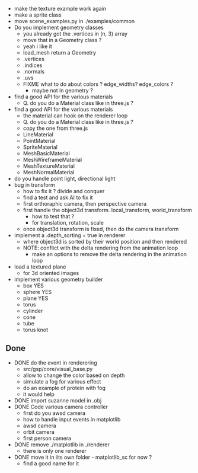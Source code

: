 - make the texture example work again
- make a sprite class
- move scene_examples.py in ./examples/common
- Do you implement geometry classes
  - you already got the .vertices in (n, 3) array
  - move that in a Geometry class ?
  - yeah i like it
  - load_mesh return a Geometry
  - .vertices
  - .indices
  - .normals
  - .uvs
  - FIXME what to do about colors ? edge_widths? edge_colors ?
    - maybe not in geometry ? 
- find a good API for the various materials
  - Q. do you do a Material class like in three.js ?
- find a good API for the various materials
  - the material can hook on the renderer loop
  - Q. do you do a Material class like in three.js ?
  - copy the one from three.js
  - LineMaterial
  - PointMaterial
  - SpriteMaterial
  - MeshBasicMaterial
  - MeshWireframeMaterial
  - MeshTextureMaterial
  - MeshNormalMaterial
- do you handle point light, directional light
- bug in transform
  - how to fix it ? divide and conquer
  - find a test and ask AI to fix it
  - first orthoraphic camera, then perspective camera
  - first handle the object3d transform. local_transform, world_transform
    - how to test that ?
    - for translation, rotation, scale
  - once object3d transform is fixed, then do the camera transform 
- implement a .depth_sorting = true in renderer
  - where object3d is sorted by their world position and then rendered
  - NOTE: conflict with the delta rendering from the animation loop
    - make an options to remove the delta rendering in the animation loop
- load a textured plane
  - for 3d oriented images
- implement various geometry builder
  - box YES
  - sphere YES
  - plane YES
  - torus
  - cylinder
  - cone
  - tube
  - torus knot


## Done
- DONE do the event in renderering
  - src/gsp/core/visual_base.py
  - allow to change the color based on depth
  - simulate a fog for various effect
  - do an example of protein with fog
  - it would help 
- DONE import suzanne model in .obj
- DONE Code various camera controller
  - first do you awsd camera
  - how to handle input events in matplotlib
  - awsd camera 
  - orbit camera
  - first person camera
- DONE remove ./matplotlib in ./renderer
  - there is only one renderer 
- DONE move it in iits own folder - matplotlib_sc for now ?
  - find a good name for it
